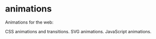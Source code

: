 animations
==========

Animations for the web:

CSS animations and transitions.
SVG animations.
JavaScript animations.
